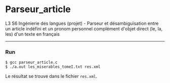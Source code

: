 # Parseur_article
L3 S6 Ingénierie des langues (projet) - Parseur et désambiguïsation entre un article indéfini et un pronom personnel complément d'objet direct (le, la, les) d'un texte en français
***
### Run

```
$ gcc parseur_article.c
$ ./a.out les_miserables_tomeI.txt res.xml
```

Le résultat se trouve dans le fichier ```res.xml```.
